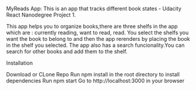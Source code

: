 MyReads App: This is an app that tracks different book states - Udacity React Nanodegree Project 1. 

This app helps you to organize books,there are three shelfs in the app which are : currently reading, want to read, read. You select the shelfs you want the book to belong to and then the app rerenders by placing the book in the shelf you selected. The app also has a search funcionality.You can search for other books and add them to the shelf.

Installation

Download or CLone Repo
Run npm install in the root directory to install dependencies
Run npm start
Go to http://localhost:3000 in your browser
